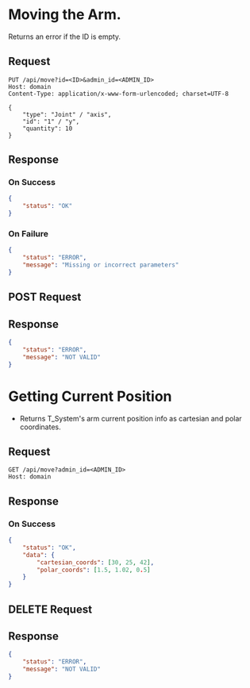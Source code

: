 # Moving the Arm.
Returns an error if the ID is empty.

## Request
```http
PUT /api/move?id=<ID>&admin_id=<ADMIN_ID>
Host: domain
Content-Type: application/x-www-form-urlencoded; charset=UTF-8

{
    "type": "Joint" / "axis",
    "id": "1" / "y",
    "quantity": 10
}
```

## Response
### On Success
```json
{
    "status": "OK"
}
```

### On Failure
```json
{
    "status": "ERROR",
    "message": "Missing or incorrect parameters"
}
```

## POST Request

## Response

```json
{
    "status": "ERROR",
    "message": "NOT VALID"
}
```

# Getting Current Position
- Returns T_System's arm current position info as cartesian and polar coordinates.

## Request
```http
GET /api/move?admin_id=<ADMIN_ID>
Host: domain
```

## Response
### On Success
```json
{
    "status": "OK",
    "data": {
        "cartesian_coords": [30, 25, 42],
        "polar_coords": [1.5, 1.02, 0.5]
    }
}
```

## DELETE Request

## Response

```json
{
    "status": "ERROR",
    "message": "NOT VALID"
}
```
